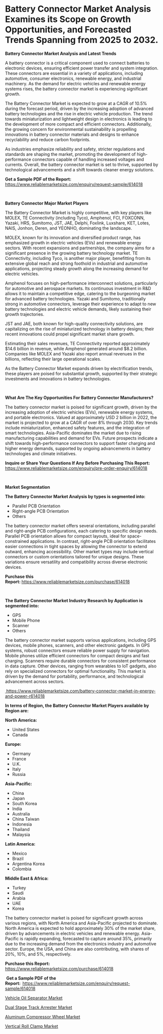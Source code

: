 <p><h1>Battery Connector Market Analysis Examines its Scope on Growth Opportunities, and Forecasted Trends Spanning from 2025 to 2032.</h1></p><p><strong>Battery Connector Market Analysis and Latest Trends</strong></p>
<p><p>A battery connector is a critical component used to connect batteries to electronic devices, ensuring efficient power transfer and system integration. These connectors are essential in a variety of applications, including automotive, consumer electronics, renewable energy, and industrial machinery. As the demand for electric vehicles and renewable energy systems rises, the battery connector market is experiencing significant growth.</p><p>The Battery Connector Market is expected to grow at a CAGR of 10.5% during the forecast period, driven by the increasing adoption of advanced battery technologies and the rise in electric vehicle production. The trend towards miniaturization and lightweight design in electronics is leading to the development of more compact and efficient connectors. Additionally, the growing concern for environmental sustainability is propelling innovations in battery connector materials and designs to enhance recyclability and reduce carbon footprints. </p><p>As industries emphasize reliability and safety, stricter regulations and standards are shaping the market, promoting the development of high-performance connectors capable of handling increased voltages and currents. Overall, the battery connector market is set to thrive, supported by technological advancements and a shift towards cleaner energy solutions.</p></p>
<p><strong>Get a Sample PDF of the Report:&nbsp;</strong> <a href="https://www.reliablemarketsize.com/enquiry/request-sample/614018?utm_campaign=2005&utm_medium=2&utm_source=Github&utm_content=ia&utm_term=24032025&utm_id=battery-connector">https://www.reliablemarketsize.com/enquiry/request-sample/614018</a></p>
<p>&nbsp;</p>
<p><strong>Battery Connector Major Market Players</strong></p>
<p><p>The Battery Connector Market is highly competitive, with key players like MOLEX, TE Connectivity (including Tyco), Amphenol, FCI, FOXCONN, Yazaki, HRS, Sumitomo, JST, JAE, Delphi, Foxlink, Luxshare, KET, Lotes, NAIS, Jonhon, Deren, and YEONHO, dominating the landscape. </p><p>MOLEX, known for its innovation and diversified product range, has emphasized growth in electric vehicles (EVs) and renewable energy sectors. With recent expansions and partnerships, the company aims for a significant presence in the growing battery technology market. TE Connectivity, including Tyco, is another major player, benefitting from its extensive global reach and strong foothold in industrial and automotive applications, projecting steady growth along the increasing demand for electric vehicles.</p><p>Amphenol focuses on high-performance interconnect solutions, particularly for automotive and aerospace markets. Its continuous investment in R&D allows it to maintain a competitive edge, catering to the burgeoning market for advanced battery technologies. Yazaki and Sumitomo, traditionally strong in automotive connectors, leverage their experience to adapt to new battery technologies and electric vehicle demands, likely sustaining their growth trajectories.</p><p>JST and JAE, both known for high-quality connectivity solutions, are capitalizing on the rise of miniaturized technology in battery designs; their recent innovations could propel significant market share growth. </p><p>Estimating their sales revenues, TE Connectivity reported approximately $14.6 billion in revenue, while Amphenol generated around $8.2 billion. Companies like MOLEX and Yazaki also report annual revenues in the billions, reflecting their large operational scales. </p><p>As the Battery Connector Market expands driven by electrification trends, these players are poised for substantial growth, supported by their strategic investments and innovations in battery technologies.</p></p>
<p>&nbsp;</p>
<p><strong>What Are The Key Opportunities For Battery Connector Manufacturers?</strong></p>
<p><p>The battery connector market is poised for significant growth, driven by the increasing adoption of electric vehicles (EVs), renewable energy systems, and portable electronics. Valued at approximately USD 2 billion in 2022, the market is projected to grow at a CAGR of over 8% through 2030. Key trends include miniaturization, enhanced safety features, and the integration of smart technologies. Asia-Pacific dominates the market due to rising manufacturing capabilities and demand for EVs. Future prospects indicate a shift towards high-performance connectors to support faster charging and higher energy demands, supported by ongoing advancements in battery technologies and climate initiatives.</p></p>
<p><strong>Inquire or Share Your Questions If Any Before Purchasing This Report:</strong> <a href="https://www.reliablemarketsize.com/enquiry/pre-order-enquiry/614018?utm_campaign=2005&utm_medium=2&utm_source=Github&utm_content=ia&utm_term=24032025&utm_id=battery-connector">https://www.reliablemarketsize.com/enquiry/pre-order-enquiry/614018</a></p>
<p>&nbsp;</p>
<p><strong>Market Segmentation</strong></p>
<p><strong>The Battery Connector Market Analysis by types is segmented into:</strong></p>
<p><ul><li>Parallel PCB Orientation</li><li>Right-angle PCB Orientation</li><li>Others</li></ul></p>
<p><p>The battery connector market offers several orientations, including parallel and right-angle PCB configurations, each catering to specific design needs. Parallel PCB orientation allows for compact layouts, ideal for space-constrained applications. In contrast, right-angle PCB orientation facilitates easier connections in tight spaces by allowing the connector to extend outward, enhancing accessibility. Other market types may include vertical connectors or custom orientations tailored for unique designs. These variations ensure versatility and compatibility across diverse electronic devices.</p></p>
<p><strong>Purchase this Report:&nbsp;</strong><a href="https://www.reliablemarketsize.com/purchase/614018?utm_campaign=2005&utm_medium=2&utm_source=Github&utm_content=ia&utm_term=24032025&utm_id=battery-connector">https://www.reliablemarketsize.com/purchase/614018</a></p>
<p>&nbsp;</p>
<p><strong>The Battery Connector Market Industry Research by Application is segmented into:</strong></p>
<p><ul><li>GPS</li><li>Mobile Phone</li><li>Scanner</li><li>Others</li></ul></p>
<p><p>The battery connector market supports various applications, including GPS devices, mobile phones, scanners, and other electronic gadgets. In GPS systems, robust connectors ensure reliable power supply for navigation. Mobile phones utilize efficient connectors for compact designs and fast charging. Scanners require durable connectors for consistent performance in data capture. Other devices, ranging from wearables to IoT gadgets, also rely on specialized connectors for optimal functionality. This market is driven by the demand for portability, performance, and technological advancement across sectors.</p></p>
<p><a href="https://www.reliablemarketsize.com/battery-connector-market-in-energy-and-power-r614018?utm_campaign=2005&utm_medium=2&utm_source=Github&utm_content=ia&utm_term=24032025&utm_id=battery-connector">&nbsp;https://www.reliablemarketsize.com/battery-connector-market-in-energy-and-power-r614018</a></p>
<p><strong>In terms of Region, the Battery Connector Market Players available by Region are:</strong></p>
<p>
    <p> <strong> North America: </strong>
        <ul>
            <li>United States</li>
            <li>Canada</li>
        </ul>
        </p> 
    <p> <strong> Europe: </strong>
        <ul>
            <li>Germany</li>
            <li>France</li>
            <li>U.K.</li>
            <li>Italy</li>
            <li>Russia</li>
        </ul>
        </p> 
    <p> <strong> Asia-Pacific: </strong>
        <ul>
            <li>China</li>
            <li>Japan</li>
            <li>South Korea</li>
            <li>India</li>
            <li>Australia</li>
            <li>China Taiwan</li>
            <li>Indonesia</li>
            <li>Thailand</li>
            <li>Malaysia</li>
        </ul>
        </p> 
    <p> <strong> Latin America: </strong>
        <ul>
            <li>Mexico</li>
            <li>Brazil</li>
            <li>Argentina Korea</li>
            <li>Colombia</li>
        </ul>
        </p> 
    <p> <strong> Middle East & Africa: </strong>
        <ul>
            <li>Turkey</li>
            <li>Saudi</li>
            <li>Arabia</li>
            <li>UAE</li>
            <li>Korea</li>
        </ul>
    </p>
    </p>
<p><p>The battery connector market is poised for significant growth across various regions, with North America and Asia-Pacific projected to dominate. North America is expected to hold approximately 30% of the market share, driven by advancements in electric vehicles and renewable energy. Asia-Pacific is rapidly expanding, forecasted to capture around 35%, primarily due to the increasing demand from the electronics industry and automotive sector. Europe, the USA, and China are also contributing, with shares of 20%, 10%, and 5%, respectively.</p></p>
<p><strong>Purchase this Report: </strong><a href="https://www.reliablemarketsize.com/purchase/614018?utm_campaign=2005&utm_medium=2&utm_source=Github&utm_content=ia&utm_term=24032025&utm_id=battery-connector">https://www.reliablemarketsize.com/purchase/614018</a></p>
<p>&nbsp;<strong>Get a Sample PDF of the Report:&nbsp;&nbsp;</strong><a href="https://www.reliablemarketsize.com/enquiry/request-sample/614018?utm_campaign=2005&utm_medium=2&utm_source=Github&utm_content=ia&utm_term=24032025&utm_id=battery-connector">https://www.reliablemarketsize.com/enquiry/request-sample/614018</a></p>
<p><strong></strong></p>
<p><p><a href="https://github.com/gogashopkewy/Market-Research-Report-List-1/blob/main/vehicle-oil-separator-market.md?utm_campaign=2005&utm_medium=2&utm_source=Github&utm_content=ia&utm_term=24032025&utm_id=battery-connector">Vehicle Oil Separator Market</a></p><p><a href="https://github.com/myrieronays5/Market-Research-Report-List-1/blob/main/dual-stage-track-arrester-market.md?utm_campaign=2005&utm_medium=2&utm_source=Github&utm_content=ia&utm_term=24032025&utm_id=battery-connector">Dual Stage Track Arrester Market</a></p><p><a href="https://github.com/eskelimaksic/Market-Research-Report-List-1/blob/main/aluminum-compressor-wheel-market.md?utm_campaign=2005&utm_medium=2&utm_source=Github&utm_content=ia&utm_term=24032025&utm_id=battery-connector">Aluminum Compressor Wheel Market</a></p><p><a href="https://github.com/kohushamudo3/Market-Research-Report-List-1/blob/main/vertical-roll-clamp-market.md?utm_campaign=2005&utm_medium=2&utm_source=Github&utm_content=ia&utm_term=24032025&utm_id=battery-connector">Vertical Roll Clamp Market</a></p></p>